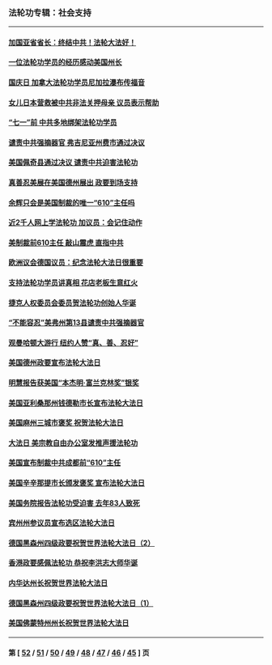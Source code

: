 ### 法轮功专辑：社会支持
---
#### [加国亚省省长：终结中共！法轮大法好！](../../pages/nf4386/n13084394.md?07130430) 
#### [一位法轮功学员的经历感动美国州长](../../pages/nf4386/n13078953.md?07130430) 
#### [国庆日 加拿大法轮功学员尼加拉瀑布传福音](../../pages/nf4386/n13064493.md?07130430) 
#### [女儿日本营救被中共非法关押母亲 议员表示帮助](../../pages/nf4386/n13053042.md?07130430) 
#### [“七一”前 中共多地绑架法轮功学员](../../pages/nf4386/n13045655.md?07130430) 
#### [谴责中共强摘器官 弗吉尼亚州费市通过决议](../../pages/nf4386/n13040108.md?07130430) 
#### [美国佩奇县通过决议 谴责中共迫害法轮功](../../pages/nf4386/n13027185.md?07130430) 
#### [真善忍美展在美国德州展出 政要到场支持](../../pages/nf4386/n13010579.md?07130430) 
#### [余辉只会是美国制裁的唯一“610”主任吗](../../pages/nf4386/n12972837.md?07130430) 
#### [近2千人网上学法轮功 加议员：会记住动作](../../pages/nf4386/n12972642.md?07130430) 
#### [美制裁前610主任 敲山震虎 直指中共](../../pages/nf4386/n12968555.md?07130430) 
#### [欧洲议会德国议员：纪念法轮大法日很重要](../../pages/nf4386/n12965367.md?07130430) 
#### [支持法轮功学员讲真相 花店老板生意红火](../../pages/nf4386/n12963056.md?07130430) 
#### [捷克人权委员会委员贺法轮功创始人华诞](../../pages/nf4386/n12960301.md?07130430) 
#### [“不能容忍”美弗州第13县谴责中共强摘器官](../../pages/nf4386/n12958610.md?07130430) 
#### [观曼哈顿大游行 纽约人赞“真、善、忍好”](../../pages/nf4386/n12956249.md?07130430) 
#### [美国德州政要宣布法轮大法日](../../pages/nf4386/n12958567.md?07130430) 
#### [明慧报告获美国“本杰明‧富兰克林奖”银奖](../../pages/nf4386/n12955404.md?07130430) 
#### [美国亚利桑那州钱德勒市长宣布法轮大法日](../../pages/nf4386/n12953813.md?07130430) 
#### [美国麻州三城市褒奖 祝贺法轮大法日](../../pages/nf4386/n12953756.md?07130430) 
#### [大法日 美宗教自由办公室发推声援法轮功](../../pages/nf4386/n12950669.md?07130430) 
#### [美国宣布制裁中共成都前“610”主任](../../pages/nf4386/n12943654.md?07130430) 
#### [美国辛辛那提市长颁发褒奖 宣布法轮大法日](../../pages/nf4386/n12948869.md?07130430) 
#### [美国务院报告法轮功受迫害 去年83人致死](../../pages/nf4386/n12944350.md?07130430) 
#### [宾州州参议员宣布选区法轮大法日](../../pages/nf4386/n12939844.md?07130430) 
#### [德国黑森州四级政要祝贺世界法轮大法日（2）](../../pages/nf4386/n12937571.md?07130430) 
#### [香港政要感佩法轮功 恭祝李洪志大师华诞](../../pages/nf4386/n12937400.md?07130430) 
#### [内华达州长祝贺世界法轮大法日](../../pages/nf4386/n12936785.md?07130430) 
#### [德国黑森州四级政要祝贺世界法轮大法日（1）](../../pages/nf4386/n12934877.md?07130430) 
#### [美国佛蒙特州州长祝贺世界法轮大法日](../../pages/nf4386/n12935031.md?07130430) 

---
#### 第 [ [52](./52.md?07130430) / [51](./51.md?07130430) / [50](./50.md?07130430) / [49](./49.md?07130430) / [48](./48.md?07130430) / [47](./47.md?07130430) / [46](./46.md?07130430) / [45](./45.md?07130430) ] 页
